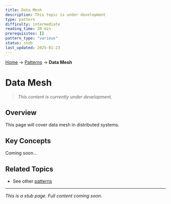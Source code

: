 ```yaml
---
title: Data Mesh
description: This topic is under development
type: pattern
difficulty: intermediate
reading_time: 30 min
prerequisites: []
pattern_type: "various"
status: stub
last_updated: 2025-01-23
---
```


<!-- Navigation -->
[Home](../introduction/index.md) → [Patterns](index.md) → **Data Mesh**

# Data Mesh

> *This content is currently under development.*

## Overview

This page will cover data mesh in distributed systems.

## Key Concepts

Coming soon...

## Related Topics

- See other [patterns](index.md)

---

*This is a stub page. Full content coming soon.*
